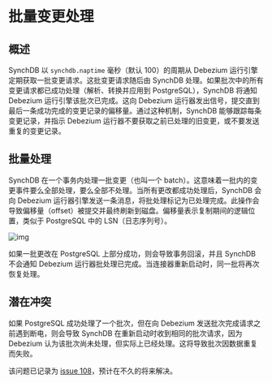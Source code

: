 # 批量变更处理

## **概述**
SynchDB 以 `synchdb.naptime` 毫秒（默认 100）的周期从 Debezium 运行引擎定期获取一批变更请求。这批变更请求随后由 SynchDB 处理。如果批次中的所有变更请求都已成功处理（解析、转换并应用到 PostgreSQL），SynchDB 将通知 Debezium 运行引擎该批次已完成。这向 Debezium 运行器发出信号，提交直到最后一条成功完成的变更记录的偏移量。通过这种机制，SynchDB 能够跟踪每条变更记录，并指示 Debezium 运行器不要获取之前已处理的旧变更，或不要发送重复的变更记录。

## **批量处理**
SynchDB 在一个事务内处理一批变更（也叫一个 batch）。这意味着一批内的变更事件要么全部处理，要么全部不处理。当所有更改都成功处理后，SynchDB 会向 Debezium 运行器引擎发送一条消息，将批处理标记为已处理完成。此操作会导致偏移量（offset）被提交并最终刷新到磁盘。偏移量表示复制期间的逻辑位置，类似于 PostgreSQL 中的 LSN（日志序列号）。

![img](/images/synchdb-batch-new.png)

如果一批更改在 PostgreSQL 上部分成功，则会导致事务回滚，并且 SynchDB 不会通知 Debezium 运行器批处理已完成。当连接器重新启动时，同一批将再次恢复处理。

## **潜在冲突**
如果 PostgreSQL 成功处理了一个批次，但在向 Debezium 发送批次完成请求之前遇到断电，则会导致 SynchDB 在重新启动时收到相同的批次请求，因为 Debezium 认为该批次尚未处理，但实际上已经处理。这将导致批次因数据重复而失败。

该问题已记录为 [issue 108](https://github.com/Hornetlabs/synchdb/issues/108)，预计在不久的将来解决。

